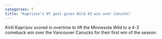 ```yaml
---
categories: f
title: "Kaprizov’s OT goal gives Wild 43 win over Canucks"
---
```

Kirill Kaprizov scored in overtime to lift the Minnesota Wild to a 4-3 comeback win over the Vancouver Canucks for their first win of the season.
